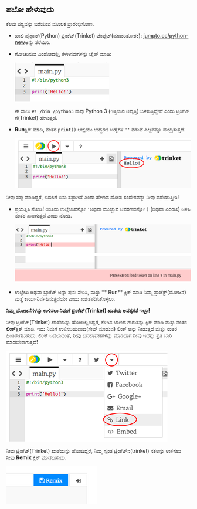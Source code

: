 ## ಹಲೋ ಹೇಳುವುದು

ಕೆಲವು ಪಠ್ಯವನ್ನು ಬರೆಯುವ ಮೂಲಕ ಪ್ರಾರಂಭಿಸೋಣ.

+ ಖಾಲಿ ಪೈಥಾನ್(Python) ಟ್ರಿಂಕೆಟ್(Trinket) ಟೆಂಪ್ಲೆಟ್(ಮಾದರಿತೋರಕ): <a href="http://jumpto.cc/python-new" target="_blank">jumpto.cc/python-new</a>ಅನ್ನು ತೆರೆಯಿರಿ.

+ ಗೋಚರಿಸುವ ವಿಂಡೋದಲ್ಲಿ, ಕೆಳಗಿನವುಗಳನ್ನು ಟೈಪ್ ಮಾಡಿ:
    
    ![ಸ್ಕ್ರೀನ್‍ಶಾಟ್ (ಪರದೆ ಚಿತ್ರ)](images/me-hi.png)
    
    ಈ ಸಾಲು ` #! /bin /python3 ` ನಾವು Python 3 (ಇತ್ತೀಚಿನ ಆವೃತ್ತಿ) ಬಳಸುತ್ತಿದ್ದೇವೆ ಎಂದು ಟ್ರಿಂಕೆಟ್ ಗೆ(Trinket) ಹೇಳುತ್ತದೆ.

+ **Run**ಕ್ಲಿಕ್ ಮಾಡಿ, ನಂತರ `print()` ಆಜ್ಞೆಯು ಉದ್ಧರಣ ಚಿಹ್ನೆಗಳ `''` ನಡುವೆ ಎಲ್ಲವನ್ನೂ ಮುದ್ರಿಸುತ್ತದೆ.
    
    ![ಸ್ಕ್ರೀನ್‍ಶಾಟ್ (ಪರದೆ ಚಿತ್ರ)](images/me-hi-test.png)

ನೀವು ತಪ್ಪು ಮಾಡಿದ್ದರೆ, ಬದಲಿಗೆ ಏನು ತಪ್ಪಾಗಿದೆ ಎಂದು ಹೇಳುವ ದೋಷ ಸಂದೇಶವನ್ನು ನೀವು ಪಡೆಯುತ್ತೀರಿ!

+ ಪ್ರಯತ್ನಿಸಿ ನೋಡಿ! ಅಂತಿಮ ಉಲ್ಲೇಖವನ್ನೋ ` ' `ಅಥವಾ ಮುಚ್ಚುವ ಆವರಣವನ್ನೋ `)` (ಅಥವಾ ಎರಡೂ) ಅಳಿಸಿ ನಂತರ ಏನಾಗುತ್ತದೆ ಎಂದು ನೋಡಿ.
    
    ![ಸ್ಕ್ರೀನ್‍ಶಾಟ್ (ಪರದೆ ಚಿತ್ರ)](images/me-syntax.png)

+ ಉಲ್ಲೇಖ ಅಥವಾ ಬ್ರಾಕೆಟ್ ಅನ್ನು ಪುನಃ ಸೇರಿಸಿ, ಮತ್ತು ** Run** ಕ್ಲಿಕ್ ಮಾಡಿ ನಿಮ್ಮ ಪ್ರಾಜೆಕ್ಟ್(ಯೋಜನೆ) ಮತ್ತೆ ಕಾರ್ಯನಿರ್ವಹಿಸುತ್ತದೆಯೇ ಎಂದು ಖಚಿತಪಡಿಸಿಕೊಳ್ಳಲು.

**ನಿಮ್ಮ ಯೋಜನೆಗಳನ್ನು ಉಳಿಸಲು ನಿಮಗೆ ಟ್ರಿಂಕೆಟ್(Trinket) ಖಾತೆಯ ಅವಶ್ಯಕತೆ ಇಲ್ಲಾ!**

ನೀವು ಟ್ರಿಂಕೆಟ್(Trinket) ಖಾತೆಯನ್ನು ಹೊಂದಿಲ್ಲದಿದ್ದರೆ, ಕೆಳಗಿನ ಬಾಣದ ಗುರುತನ್ನು ಕ್ಲಿಕ್ ಮಾಡಿ ಮತ್ತು ನಂತರ **ಲಿಂಕ್**ಕ್ಲಿಕ್ ಮಾಡಿ. ಇದು ನಿಮಗೆ ಉಳಿಸಬಹುದಾದ(ಸೇವ್ ಮಾಡುವ) ಲಿಂಕ್ ಅನ್ನು ನೀಡುತ್ತದೆ ಮತ್ತು ನಂತರ ಹಿಂತಿರುಗಬಹುದು. ಲಿಂಕ್ ಬದಲಾದಂತೆ, ನೀವು ಬದಲಾವಣೆಗಳನ್ನು ಮಾಡಿದಾಗ ನೀವು ಇದನ್ನು ಪ್ರತಿ ಬಾರಿ ಮಾಡಬೇಕಾಗುತ್ತದೆ!

![ಸ್ಕ್ರೀನ್‍ಶಾಟ್ (ಪರದೆ ಚಿತ್ರ)](images/me-link.png)

ನೀವು ಟ್ರಿಂಕೆಟ್(Trinket) ಖಾತೆಯನ್ನು ಹೊಂದಿದ್ದರೆ, ನಿಮ್ಮ ಸ್ವಂತ ಟ್ರಿಂಕೆಟ್‌ನ(trinket) ನಕಲನ್ನು ಉಳಿಸಲು ನೀವು **Remix** ಕ್ಲಿಕ್ ಮಾಡಬಹುದು.

![ಸ್ಕ್ರೀನ್‍ಶಾಟ್ (ಪರದೆ ಚಿತ್ರ)](images/me-remix.png)